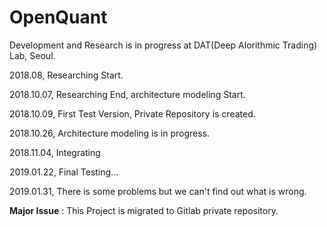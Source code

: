 # OpenQuant
Development and Research is in progress at DAT(Deep Alorithmic Trading) Lab, Seoul.

2018.08, Researching Start.

2018.10.07, Researching End, architecture modeling Start.

2018.10.09, First Test Version, Private Repository is created.

2018.10.26, Architecture modeling is in progress.

2018.11.04, Integrating

2019.01.22, Final Testing...

2019.01.31, There is some problems but we can't find out what is wrong.

**Major Issue** : This Project is migrated to Gitlab private repository.
